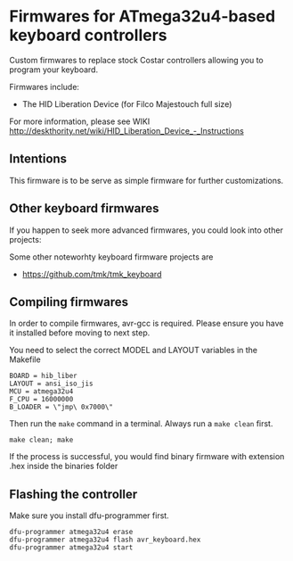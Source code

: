 # Firmwares for ATmega32u4-based keyboard controllers

Custom firmwares to replace stock Costar controllers allowing you to program your keyboard.

Firmwares include:
* The HID Liberation Device (for Filco Majestouch full size)

For more information, please see WIKI http://deskthority.net/wiki/HID_Liberation_Device_-_Instructions

## Intentions

This firmware is to be serve as simple firmware for further customizations.


## Other keyboard firmwares

If you happen to seek more advanced firmwares, you could look into other projects:

Some other noteworhty keyboard firmware projects are

* https://github.com/tmk/tmk_keyboard

## Compiling firmwares

In order to compile firmwares, avr-gcc is required. Please ensure you have it installed before moving to next step.

You need to select the correct MODEL and LAYOUT variables in the Makefile

```
BOARD = hib_liber
LAYOUT = ansi_iso_jis
MCU = atmega32u4
F_CPU = 16000000
B_LOADER = \"jmp\ 0x7000\"
```

Then run the `make` command in a terminal. Always run a `make clean` first.

```
make clean; make
```

If the process is successful, you would find binary firmware with extension .hex inside the binaries folder

## Flashing the controller

Make sure you install dfu-programmer first.

```
dfu-programmer atmega32u4 erase
dfu-programmer atmega32u4 flash avr_keyboard.hex
dfu-programmer atmega32u4 start
```
